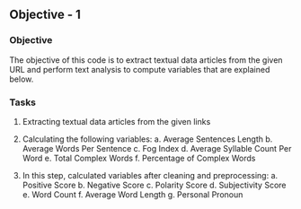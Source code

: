 ## Objective - 1

### Objective
The objective of this code is to extract textual data articles from the given URL and perform text analysis to compute variables that are explained below.

### Tasks
1. Extracting textual data articles from the given links
2. Calculating the following variables:
    a. Average Sentences Length
    b. Average Words Per Sentence
    c. Fog Index
    d. Average Syllable Count Per Word
    e. Total Complex Words
    f. Percentage of Complex Words

3. In this step, calculated variables after cleaning and preprocessing:
    a. Positive Score
    b. Negative Score
    c. Polarity Score
    d. Subjectivity Score
    e. Word Count
    f. Average Word Length
    g. Personal Pronoun
